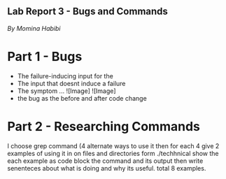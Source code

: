 ## **Lab Report 3 - Bugs and Commands**
*By Momina Habibi*
# Part 1 - Bugs
- The failure-inducing input for the
- The input that doesnt induce a failure
- The symptom ...
  ![Image]
  ![Image]
- the bug as the before and after code change

# Part 2 - Researching Commands
I choose grep command (4 alternate ways to use it then for each 4 give 2 examples of using it in on files and directories form ./techhnical
show the each example as code block the command and its output then
write senenteces about what is doing and why its useful. total 8 examples.
